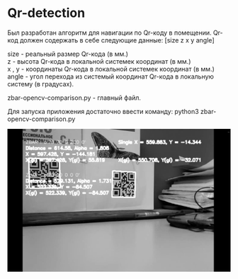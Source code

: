 # Qr-detection
Был разработан алгоритм для навигации по Qr-коду в помещении.
Qr-код должен содержать в себе следующие данные:
[size z x y angle]

size - реальный размер Qr-кода (в мм.)  
z - высота Qr-кода в локальной системек координат (в мм.)  
x , y - координаты Qr-кода в локальной системек координат (в мм.)  
angle - угол перехода из системый координат Qr-кода в локальную систему (в градусах).  

zbar-opencv-comparison.py - главный файл.

Для запуска приложения достаточно ввести команду:
python3 zbar-opencv-comparison.py

![Image alt](https://github.com/ShayhMaksim/Qr-detection/blob/main/test/ForGithub.png)

